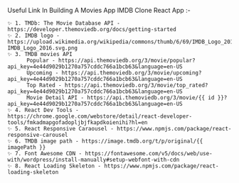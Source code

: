 Useful Link In Building A Movies App  IMDB Clone  React App :-

    ✨ 1. TMDb: The Movie Database API - https://developer.themoviedb.org/docs/getting-started
    ✨ 2. IMDB logo - https://upload.wikimedia.org/wikipedia/commons/thumb/6/69/IMDB_Logo_2016.svg/2560px-IMDB_Logo_2016.svg.png
    ✨ 3. TMDB movies API 
          Popular - https://api.themoviedb.org/3/movie/popular?api_key=4e44d9029b1270a757cddc766a1bcb63&language=en-US
          Upcoming - https://api.themoviedb.org/3/movie/upcoming?api_key=4e44d9029b1270a757cddc766a1bcb63&language=en-US
          Top Rated - https://api.themoviedb.org/3/movie/top_rated?api_key=4e44d9029b1270a757cddc766a1bcb63&language=en-US
          Movie Detail API - https://api.themoviedb.org/3/movie/{{ id }}?api_key=4e44d9029b1270a757cddc766a1bcb63&language=en-US
    ✨ 4. React Dev Tools - https://chrome.google.com/webstore/detail/react-developer-tools/fmkadmapgofadopljbjfkapdkoienihi?hl=en
    ✨ 5. React Responsive Caraousel - https://www.npmjs.com/package/react-responsive-carousel
    ✨ 6. TMDB image path - https://image.tmdb.org/t/p/original/{{ imagePath }}
    ✨ 7. Font Awesome CDN - https://fontawesome.com/v5/docs/web/use-with/wordpress/install-manually#setup-webfont-with-cdn
    ✨ 8. React Loading Skeleton - https://www.npmjs.com/package/react-loading-skeleton
